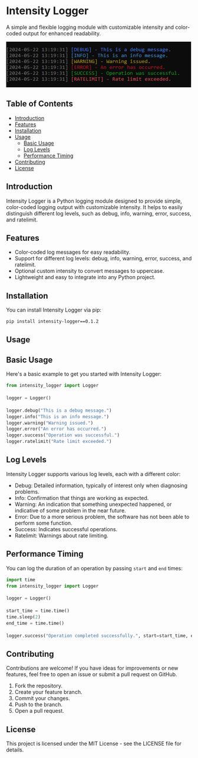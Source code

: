 # Intensity Logger

A simple and flexible logging module with customizable intensity and color-coded output for enhanced readability.

![Intensity Logger](image.png)

## Table of Contents
- [Introduction](#introduction)
- [Features](#features)
- [Installation](#installation)
- [Usage](#usage)
  - [Basic Usage](#basic-usage)
  - [Log Levels](#log-levels)
  - [Performance Timing](#performance-timing)
- [Contributing](#contributing)
- [License](#license)

## Introduction
Intensity Logger is a Python logging module designed to provide simple, color-coded logging output with customizable intensity. It helps to easily distinguish different log levels, such as debug, info, warning, error, success, and ratelimit.

## Features
- Color-coded log messages for easy readability.
- Support for different log levels: debug, info, warning, error, success, and ratelimit.
- Optional custom intensity to convert messages to uppercase.
- Lightweight and easy to integrate into any Python project.

## Installation
You can install Intensity Logger via pip:

```bash
pip install intensity-logger==0.1.2
```

## Usage
## Basic Usage

Here's a basic example to get you started with Intensity Logger:

```py
from intensity_logger import Logger

logger = Logger()

logger.debug("This is a debug message.")
logger.info("This is an info message.")
logger.warning("Warning issued.")
logger.error("An error has occurred.")
logger.success("Operation was successful.")
logger.ratelimit("Rate limit exceeded.")
```

## Log Levels
Intensity Logger supports various log levels, each with a different color:

- Debug: Detailed information, typically of interest only when diagnosing problems.
- Info: Confirmation that things are working as expected.
- Warning: An indication that something unexpected happened, or indicative of some problem in the near future.
- Error: Due to a more serious problem, the software has not been able to perform some function.
- Success: Indicates successful operations.
- Ratelimit: Warnings about rate limiting.

## Performance Timing
You can log the duration of an operation by passing `start` and `end` times:

```py
import time
from intensity_logger import Logger

logger = Logger()

start_time = time.time()
time.sleep(2)
end_time = time.time()

logger.success("Operation completed successfully.", start=start_time, end=end_time)
```

## Contributing

Contributions are welcome! If you have ideas for improvements or new features, feel free to open an issue or submit a pull request on GitHub.

1. Fork the repository.
2. Create your feature branch.
3. Commit your changes.
4. Push to the branch.
5. Open a pull request.

## License

This project is licensed under the MIT License - see the LICENSE file for details.
